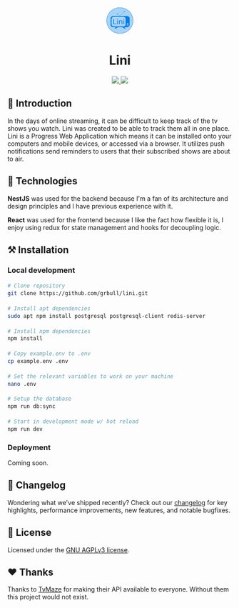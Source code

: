 <p align="center"><img alt="Lini logo" src="./public/static/android-chrome-192x192.png" width="60" /></p>

<h1 align="center">Lini</h1>
<p align="center">   
  <a href="https://github.com/grbull/lini/blob/master/LICENSE">
    <img src="https://img.shields.io/github/license/grbull/lini?style=flat-square" />
  </a>
  <a href="https://github.com/grbull/lini/blob/master/CHANGELOG.md">
    <img src="https://img.shields.io/github/package-json/v/grbull/lini?style=flat-square" />
  </a>
</p>

## 👋 Introduction

In the days of online streaming, it can be difficult to keep track of the tv shows you watch. Lini was created to be able to track them all in one place. Lini is a Progress Web Application which means it can be installed onto your computers and mobile devices, or accessed via a browser. It utilizes push notifications send reminders to users that their subscribed shows are about to air.

## 🚀 Technologies

**NestJS** was used for the backend because I'm a fan of its architecture and design principles and I have previous experience with it.

**React** was used for the frontend because I like the fact how flexible it is, I enjoy using redux for state management and hooks for decoupling logic.

## ⚒️ Installation

### Local development

```bash
# Clone repository
git clone https://github.com/grbull/lini.git

# Install apt dependencies
sudo apt npm install postgresql postgresql-client redis-server

# Install npm dependencies
npm install

# Copy example.env to .env
cp example.env .env

# Set the relevant variables to work on your machine
nano .env

# Setup the database
npm run db:sync

# Start in development mode w/ hot reload
npm run dev
```

### Deployment

Coming soon.

## 📖 Changelog

Wondering what we've shipped recently? Check out our [changelog](./CHANGELOG.md) for key highlights, performance improvements, new features, and notable bugfixes.

## 📝 License

Licensed under the [GNU AGPLv3 license](./LICENSE).

## ❤️ Thanks

Thanks to [TvMaze](https://www.tvmaze.com/api) for making their API available to everyone. Without them this project would not exist.
